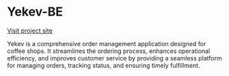 # Yekev-BE
[Visit project site](https://myapp-6h3nimuui-adi-ancelovits-projects.vercel.app/)

Yekev is a comprehensive order management application designed for coffee shops. It streamlines the ordering process, enhances operational efficiency, and improves customer service by providing a seamless platform for managing orders, tracking status, and ensuring timely fulfillment.
